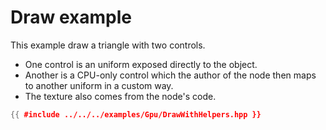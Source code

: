 # Draw example

This example draw a triangle with two controls.

- One control is an uniform exposed directly to the object.
- Another is a CPU-only control which the author of the node then maps to another uniform in a custom way.
- The texture also comes from the node's code.

```cpp
{{ #include ../../../examples/Gpu/DrawWithHelpers.hpp }}
```
